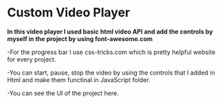 # Custom Video Player

**In this video player I used basic html video API and add the controls by myself in the project by using font-awesome.com**

-For the progress bar I use css-tricks.com which is pretty helpful website for every project.

-You can start, pause, stop the video by using the controls that I added in Html and make them functinal in JavaScript folder.

-You can see the UI of the project here.
